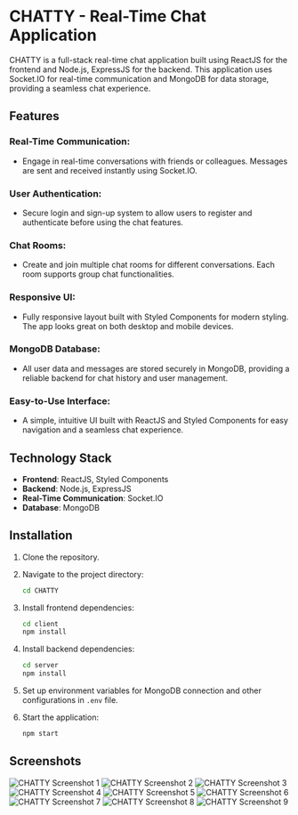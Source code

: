 
# CHATTY - Real-Time Chat Application

CHATTY is a full-stack real-time chat application built using ReactJS for the frontend and Node.js, ExpressJS for the backend. This application uses Socket.IO for real-time communication and MongoDB for data storage, providing a seamless chat experience.

## Features

### Real-Time Communication:
- Engage in real-time conversations with friends or colleagues. Messages are sent and received instantly using Socket.IO.

### User Authentication:
- Secure login and sign-up system to allow users to register and authenticate before using the chat features.

### Chat Rooms:
- Create and join multiple chat rooms for different conversations. Each room supports group chat functionalities.

### Responsive UI:
- Fully responsive layout built with Styled Components for modern styling. The app looks great on both desktop and mobile devices.

### MongoDB Database:
- All user data and messages are stored securely in MongoDB, providing a reliable backend for chat history and user management.

### Easy-to-Use Interface:
- A simple, intuitive UI built with ReactJS and Styled Components for easy navigation and a seamless chat experience.

## Technology Stack

- **Frontend**: ReactJS, Styled Components
- **Backend**: Node.js, ExpressJS
- **Real-Time Communication**: Socket.IO
- **Database**: MongoDB


## Installation

1. Clone the repository.

   
2. Navigate to the project directory:
   ```bash
   cd CHATTY
   ```

3. Install frontend dependencies:
   ```bash
   cd client
   npm install
   ```

4. Install backend dependencies:
   ```bash
   cd server
   npm install
   ```

5. Set up environment variables for MongoDB connection and other configurations in `.env` file.

6. Start the application:
   ```bash
   npm start
   ```

## Screenshots

![CHATTY Screenshot 1](https://github.com/BahaaAbbas/ImagesHolder/blob/main/CHATTY/1.PNG?raw=true)
![CHATTY Screenshot 2](https://github.com/BahaaAbbas/ImagesHolder/blob/main/CHATTY/2.PNG?raw=true)
![CHATTY Screenshot 3](https://github.com/BahaaAbbas/ImagesHolder/blob/main/CHATTY/3.PNG?raw=true)
![CHATTY Screenshot 4](https://github.com/BahaaAbbas/ImagesHolder/blob/main/CHATTY/4.PNG?raw=true)
![CHATTY Screenshot 5](https://github.com/BahaaAbbas/ImagesHolder/blob/main/CHATTY/5.PNG?raw=true)
![CHATTY Screenshot 6](https://github.com/BahaaAbbas/ImagesHolder/blob/main/CHATTY/6.PNG?raw=true)
![CHATTY Screenshot 7](https://github.com/BahaaAbbas/ImagesHolder/blob/main/CHATTY/7.PNG?raw=true)
![CHATTY Screenshot 8](https://github.com/BahaaAbbas/ImagesHolder/blob/main/CHATTY/8.PNG?raw=true)
![CHATTY Screenshot 9](https://github.com/BahaaAbbas/ImagesHolder/blob/main/CHATTY/9.PNG?raw=true)


